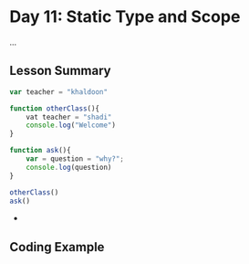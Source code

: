 # Day 11: Static Type and Scope

...

## Lesson Summary

```javascript
var teacher = "khaldoon"

function otherClass(){
    vat teacher = "shadi"
    console.log("Welcome")
}

function ask(){
    var = question = "why?";
    console.log(question)
}

otherClass()
ask()
```

-

## Coding Example

```javascript

```

<!-- #### My Solution

1. ### [TYPES AND COERCION EXERCISES](https://github.com/orjwan-alrajaby/gsg-expressjs-backend-training-2023/blob/main/learning-sprint-1/week3-day1-tasks/tasks.md)

```javascript

```

2. ### [TYPES AND COERCION EXERCISES](https://github.com/orjwan-alrajaby/gsg-expressjs-backend-training-2023/blob/main/learning-sprint-1/week3-day1-tasks/tasks.md)

```javascript

```

3. ### [TYPES AND COERCION EXERCISES](https://github.com/orjwan-alrajaby/gsg-expressjs-backend-training-2023/blob/main/learning-sprint-1/week3-day1-tasks/tasks.md)

```javascript

```

4. ### [TYPES AND COERCION EXERCISES](https://github.com/orjwan-alrajaby/gsg-expressjs-backend-training-2023/blob/main/learning-sprint-1/week3-day1-tasks/tasks.md)

```javascript

```

5. ### [TYPES AND COERCION EXERCISES](https://github.com/orjwan-alrajaby/gsg-expressjs-backend-training-2023/blob/main/learning-sprint-1/week3-day1-tasks/tasks.md)

```javascript

``` -->
